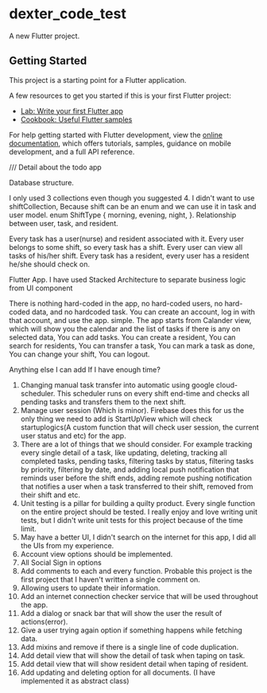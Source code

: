 # dexter_code_test

A new Flutter project.

## Getting Started

This project is a starting point for a Flutter application.

A few resources to get you started if this is your first Flutter project:

- [Lab: Write your first Flutter app](https://docs.flutter.dev/get-started/codelab)
- [Cookbook: Useful Flutter samples](https://docs.flutter.dev/cookbook)

For help getting started with Flutter development, view the
[online documentation](https://docs.flutter.dev/), which offers tutorials,
samples, guidance on mobile development, and a full API reference.


/// Detail about the todo app

Database structure.

I only used 3 collections even though you suggested 4. 
I didn't want to use shiftCollection, Because shift can be an enum and we can use it in task and user model. 
 enum ShiftType {
  morning,
  evening,
  night,
}. 
Relationship between user, task, and resident.

Every task has a user(nurse) and resident associated with it.
Every user belongs to some shift, so every task has a shift. 
Every user can view all tasks of his/her shift.
Every task has a resident, every user has a resident he/she should check on.

Flutter App.
I have used Stacked Architecture to separate business logic from UI component 

There is nothing hard-coded in the app, no hard-coded users, no hard-coded data, and no hardcoded task. 
You can create an account, log in with that account, and use the app. simple. 
The app starts from Calander view, which will show you the calendar and the list of tasks if there is any on selected data,
You can add tasks.
You can create a resident,
You can search for residents,
You can transfer a task,
You can mark a task as done,
You can change your shift,
You can logout.


Anything else I can add If I have enough time?
1. Changing manual task transfer into automatic using google cloud-scheduler. This scheduler runs on every shift end-time and checks all pending tasks and transfers them to the next shift.
2. Manage user session (Which is minor). Firebase does this for us the only thing we need to add is StartUpView which will check startuplogics(A custom function that will check user session, the current user status and etc)  for the app. 
3. There are a lot of things that we should consider. For example tracking every single detail of a task, like updating, deleting, tracking all completed tasks, pending tasks, filtering tasks by status, filtering tasks by priority, filtering by date, and adding local push notification that reminds user before the shift ends, adding remote pushing notification that notifies a user when a task transferred to their shift, removed from their shift and etc.
4. Unit testing is a pillar for building a quilty product. Every single function on the entire project should be tested. I really enjoy and love writing unit tests, but I didn't write unit tests for this project because of the time limit. 
5. May have a better UI, I didn't search on the internet for this app, I did all the UIs from my experience.
6. Account view options should be implemented.
7. All Social Sign in options 
8. Add comments to each and every function. Probable this project is the first project that I haven't written a single comment on. 
9. Allowing users to update their information.
10. Add an internet connection checker service that will be used throughout the app.
11. Add a dialog or snack bar that will show the user the result of actions(error).
12. Give a user trying again option if something happens while fetching data.
13. Add mixins and remove if there is a single line of code duplication.
14. Add detail view that will show the detail of task when taping on task.
15. Add detail view that will show resident detail when taping of resident.
16. Add updating and deleting option for all documents. (I have implemented it as abstract class)








